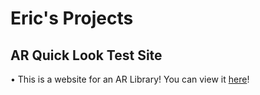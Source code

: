 # Eric's Projects

## AR Quick Look Test Site
• This is a website for an AR Library! You can view it [here](Website.html)!
